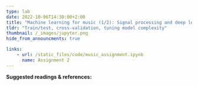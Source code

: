 ```yaml
---
type: lab
date: 2022-10-06T14:30:00+2:00
title: "Machine learning for music (1/2): Signal processing and deep learning"
tldr: "Train/test, cross-validation, tuning model complexity"
thumbnail: /_images/jupyter.png
hide_from_announcments: true

links: 
    - url: /static_files/code/music_assignment.ipynb
      name: Assignment 2
---
```

**Suggested readings & references:**
